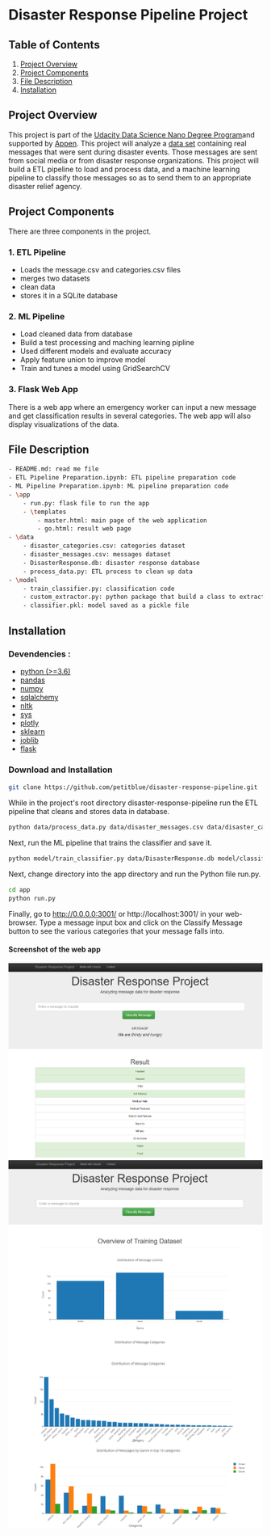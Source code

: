 # Disaster Response Pipeline Project
## Table of Contents
1. [Project Overview](#project-overview)
2. [Project Components](#project-components)
3. [File Description](#file-description)
4. [Installation](#installation)

## Project Overview
This project is part of the [Udacity Data Science Nano Degree Program](https://www.udacity.com/course/data-scientist-nanodegree--nd025)and supported by [Appen](https://appen.com/). This project will analyze a [data set](https://github.com/petitblue/Udacity_Data_Science/tree/main/Project%202%20Disaster%20Response%20Pipeline/data) containing real messages that were sent during disaster events. Those messages are sent from social media or from disaster response organizations. This project will build a ETL pipeline to load and process data, and a machine learning pipeline to classify those messages so as to send them to an appropriate disaster relief agency.
## Project Components
There are three components in the project.
### 1. ETL Pipeline
- Loads the message.csv and categories.csv files 
- merges two datasets
- clean data 
- stores it in a SQLite database
### 2. ML Pipeline
- Load cleaned data from database
- Build a test processing and maching learning pipline
- Used different models and evaluate accuracy
- Apply feature union to improve model 
- Train and tunes a model using GridSearchCV
### 3. Flask Web App
There is a web app where an emergency worker can input a new message and get classification results in several categories. The web app will also display visualizations of the data.


## File Description
```sh
- README.md: read me file
- ETL Pipeline Preparation.ipynb: ETL pipeline preparation code
- ML Pipeline Preparation.ipynb: ML pipeline preparation code
- \app
	- run.py: flask file to run the app
   	- \templates
		- master.html: main page of the web application 
		- go.html: result web page
- \data
	- disaster_categories.csv: categories dataset
	- disaster_messages.csv: messages dataset
	- DisasterResponse.db: disaster response database
	- process_data.py: ETL process to clean up data
- \model
	- train_classifier.py: classification code
   	- custom_extractor.py: python package that build a class to extract disaster related words
	- classifier.pkl: model saved as a pickle file
```

## Installation
### Devendencies :
   - [python (>=3.6)](https://www.python.org/downloads/)  
   - [pandas](https://pandas.pydata.org/)  
   - [numpy](https://numpy.org/)  
   - [sqlalchemy](https://www.sqlalchemy.org/)  
   - [nltk](https://www.nltk.org/)  
   - [sys](https://docs.python.org/3/library/sys.html)  
   - [plotly](https://plotly.com/python/)  
   - [sklearn](https://sklearn.org/)  
   - [joblib](https://joblib.readthedocs.io/en/latest/)  
   - [flask](https://flask.palletsprojects.com/en/2.0.x/)  
   
 ### Download and Installation
 ```sh
git clone https://github.com/petitblue/disaster-response-pipeline.git
```
 
 While in the project's root directory disaster-response-pipeline run the ETL pipeline that cleans and stores data in database.
 
 ```sh
python data/process_data.py data/disaster_messages.csv data/disaster_categories.csv data/DisasterResponse.db
```

 Next, run the ML pipeline that trains the classifier and save it.
```sh
python model/train_classifier.py data/DisasterResponse.db model/classifier.pkl
```
Next, change directory into the app directory and run the Python file run.py.
```sh
cd app
python run.py
```
Finally, go to http://0.0.0.0:3001/ or http://localhost:3001/ in your web-browser.
Type a message input box and click on the Classify Message button to see the various categories that your message falls into.

#### Screenshot of the web app
![Alt text](https://github.com/petitblue/disaster-response-pipeline/blob/main/web_message_classifier.png)
![Alt text](https://github.com/petitblue/disaster-response-pipeline/blob/main/genre_cts.png)
![Alt text](https://github.com/petitblue/disaster-response-pipeline/blob/main/distribution_message_by_genre.png)
